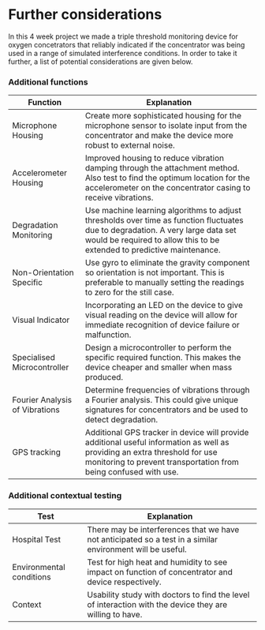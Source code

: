 # Further considerations

In this 4 week project we made a triple threshold monitoring device for oxygen concetrators that reliably indicated if the concentrator was being used in a range of simulated interference conditions. In order to take it further, a list of potential considerations are given below.

### Additional functions

| Function                     | Explanation                                                                                                                                                                 |
|------------------------------|-----------------------------------------------------------------------------------------------------------------------------------------------------------------------------|
| Microphone Housing           | Create more sophisticated housing for the microphone sensor to isolate input from the concentrator and make the device more robust to external noise.                        |
| Accelerometer Housing        | Improved housing to reduce vibration damping through the attachment method. Also test to find the optimum location for the accelerometer on the concentrator casing to receive vibrations. |
| Degradation Monitoring       | Use machine learning algorithms to adjust thresholds over time as function fluctuates due to degradation. A very large data set would be required to allow this to be extended to predictive maintenance. |
| Non-Orientation Specific     | Use gyro to eliminate the gravity component so orientation is not important. This is preferable to manually setting the readings to zero for the still case.               |
| Visual Indicator             | Incorporating an LED on the device to give visual reading on the device will allow for immediate recognition of device failure or malfunction.                               |
| Specialised Microcontroller  | Design a microcontroller to perform the specific required function. This makes the device cheaper and smaller when mass produced.                                          |
| Fourier Analysis of Vibrations | Determine frequencies of vibrations through a Fourier analysis. This could give unique signatures for concentrators and be used to detect degradation.                   |
| GPS tracking                 | Additional GPS tracker in device will provide additional useful information as well as providing an extra threshold for use monitoring to prevent transportation from being confused with use. |

### Additional contextual testing

| Test                    | Explanation                                                                                                                           |
|-------------------------|---------------------------------------------------------------------------------------------------------------------------------------|
| Hospital Test           | There may be interferences that we have not anticipated so a test in a similar environment will be useful.                             |
| Environmental conditions| Test for high heat and humidity to see impact on function of concentrator and device respectively.                                     |
| Context                 | Usability study with doctors to find the level of interaction with the device they are willing to have.                                |

